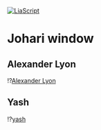 <!--
author:   Mark J. Jacob
email:    mark.jacob@iuz.tu-freiberg.de
version:  0.1.0
language: en
narrator: US English Female

comment:  Session about Johari window in the module Professional Communication.

-->

[![LiaScript](https://raw.githubusercontent.com/LiaScript/LiaScript/master/badges/course.svg)](https://liascript.github.io/course/?https://github.com/TUBAF-IUZ-LiaScript/ProfComm/blob/main/SUUUpoRT_PC_Johari.md)

# Johari window

## Alexander Lyon

!?[Alexander Lyon](https://www.youtube.com/watch?v=Zi4SvpAFRmY)

## Yash

!?[yash](https://video.tu-freiberg.de/video/jacob-application/36c5326e8018d808351f272bd7f558a4&t=371)
